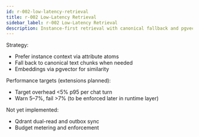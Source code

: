 ```yaml
---
id: r-002-low-latency-retrieval
title: r-002 Low-Latency Retrieval
sidebar_label: r-002 Low-Latency Retrieval
description: Instance-first retrieval with canonical fallback and pgvector
---
```


Strategy:

- Prefer instance context via attribute atoms
- Fall back to canonical text chunks when needed
- Embeddings via pgvector for similarity

Performance targets (extensions planned):

- Target overhead &lt;5% p95 per chat turn
- Warn 5–7%, fail &gt;7% (to be enforced later in runtime layer)

Not yet implemented:

- Qdrant dual-read and outbox sync
- Budget metering and enforcement
